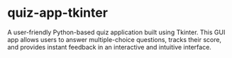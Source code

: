 # quiz-app-tkinter
A user-friendly Python-based quiz application built using Tkinter. This GUI app allows users to answer multiple-choice questions, tracks their score, and provides instant feedback in an interactive and intuitive interface.
